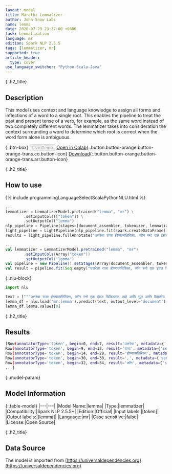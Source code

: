 ```yaml
---
layout: model
title: Marathi Lemmatizer
author: John Snow Labs
name: lemma
date: 2020-07-29 23:37:00 +0800
task: Lemmatization
language: mr
edition: Spark NLP 2.5.5
tags: [lemmatizer, mr]
supported: true
article_header:
  type: cover
use_language_switcher: "Python-Scala-Java"
---
```


{:.h2_title}
## Description
This model uses context and language knowledge to assign all forms and inflections of a word to a single root. This enables the pipeline to treat the past and present tense of a verb, for example, as the same word instead of two completely different words. The lemmatizer takes into consideration the context surrounding a word to determine which root is correct when the word form alone is ambiguous.

{:.btn-box}
<button class="button button-orange" disabled>Live Demo</button>
[Open in Colab](https://colab.research.google.com/github/JohnSnowLabs/spark-nlp-workshop/blob/b2eb08610dd49d5b15077cc499a94b4ec1e8b861/jupyter/annotation/english/model-downloader/Create%20custom%20pipeline%20-%20NerDL.ipynb#scrollTo=bbzEH9u7tdxR){:.button.button-orange.button-orange-trans.co.button-icon}
[Download](https://s3.amazonaws.com/auxdata.johnsnowlabs.com/public/models/lemma_mr_2.5.5_2.4_1596055007712.zip){:.button.button-orange.button-orange-trans.arr.button-icon}

{:.h2_title}
## How to use

<div class="tabs-box" markdown="1">

{% include programmingLanguageSelectScalaPythonNLU.html %}

```python
...
lemmatizer = LemmatizerModel.pretrained("lemma", "mr") \
        .setInputCols(["token"]) \
        .setOutputCol("lemma")
nlp_pipeline = Pipeline(stages=[document_assembler, tokenizer, lemmatizer])
light_pipeline = LightPipeline(nlp_pipeline.fit(spark.createDataFrame([['']]).toDF("text")))
results = light_pipeline.fullAnnotate("उत्तरेचा राजा होण्याव्यतिरिक्त, जॉन स्नो एक इंग्रज चिकित्सक आहे आणि भूल आणि वैद्यकीय स्वच्छतेच्या विकासासाठी अग्रगण्य आहे.")
```

```scala
...
val lemmatizer = LemmatizerModel.pretrained("lemma", "mr")
        .setInputCols(Array("token"))
        .setOutputCol("lemma")
val pipeline = new Pipeline().setStages(Array(document_assembler, tokenizer, lemmatizer))
val result = pipeline.fit(Seq.empty["उत्तरेचा राजा होण्याव्यतिरिक्त, जॉन स्नो एक इंग्रज चिकित्सक आहे आणि भूल आणि वैद्यकीय स्वच्छतेच्या विकासासाठी अग्रगण्य आहे."].toDS.toDF("text")).transform(data)
```

{:.nlu-block}
```python
import nlu

text = ["""उत्तरेचा राजा होण्याव्यतिरिक्त, जॉन स्नो एक इंग्रज चिकित्सक आहे आणि भूल आणि वैद्यकीय स्वच्छतेच्या विकासासाठी अग्रगण्य आहे."""]
lemma_df = nlu.load('mr.lemma').predict(text, output_level='document')
lemma_df.lemma.values[0]
```

</div>

{:.h2_title}
## Results

```bash
[Row(annotatorType='token', begin=0, end=7, result='उत्तरेचा', metadata={'sentence': '0'}, embeddings=[]),
Row(annotatorType='token', begin=9, end=12, result='राजा', metadata={'sentence': '0'}, embeddings=[]),
Row(annotatorType='token', begin=14, end=29, result='होण्याव्यतिरिक्त', metadata={'sentence': '0'}, embeddings=[]),
Row(annotatorType='token', begin=30, end=30, result=',', metadata={'sentence': '0'}, embeddings=[]),
Row(annotatorType='token', begin=32, end=34, result='जॉन', metadata={'sentence': '0'}, embeddings=[]),
...]
```

{:.model-param}
## Model Information

{:.table-model}
|---|---|
|Model Name:|lemma|
|Type:|lemmatizer|
|Compatibility:|Spark NLP 2.5.5+|
|Edition:|Official|
|Input labels:|[token]|
|Output labels:|[lemma]|
|Language:|mr|
|Case sensitive:|false|
|License:|Open Source|

{:.h2_title}
## Data Source
The model is imported from [https://universaldependencies.org](https://universaldependencies.org)